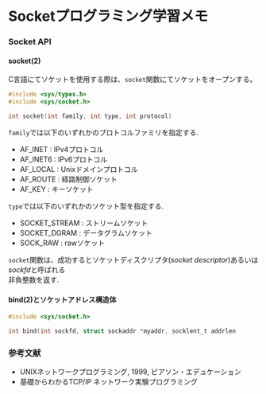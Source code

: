 # Socketプログラミング学習メモ

### Socket API

#### socket(2)

C言語にてソケットを使用する際は、`socket`関数にてソケットをオープンする。
```C
#include <sys/types.h>
#include <sys/socket.h>

int socket(int family, int type, int protocol)
```
`family`では以下のいずれかのプロトコルファミリを指定する.  
- AF_INET  : IPv4プロトコル 
- AF_INET6 : IPv6プロトコル
- AF_LOCAL : Unixドメインプロトコル
- AF_ROUTE : 経路制御ソケット
- AF_KEY   : キーソケット

`type`では以下のいずれかのソケット型を指定する.  
 - SOCKET_STREAM : ストリームソケット
 - SOCKET_DGRAM  : データグラムソケット
 - SOCK_RAW      : rawソケット

`socket`関数は、成功するとソケットディスクリプタ(*socket descriptor*)あるいは*sockfd*と呼ばれる  
非負整数を返す.  

#### bind(2)とソケットアドレス構造体

```C
#include <sys/socket.h>

int bind(int sockfd, struct sockaddr *myaddr, socklent_t addrlen
```

### 参考文献
 - UNIXネットワークプログラミング, 1999, ピアソン・エデュケーション
 - 基礎からわかるTCP/IP ネットワーク実験プログラミング
